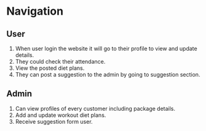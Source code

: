 # Navigation

## User
 1. When user login the website it will go to their profile to view and update details.
 2. They could check their attendance.
 3. View the posted diet plans.
 4. They can post a suggestion to the admin by going to suggestion section. 
 
## Admin
 1. Can view profiles of every customer including package details.
 2. Add and update workout diet plans.
 3. Receive suggestion form user.
